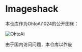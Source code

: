 # Imageshack

本仓库作为OhtoAi1024的公开图床：

![OhtoAi](https://cdn.statically.io/gh/OhtoAi1024/Imageshack/master/Ohto_Ai.png)

由于国内访问问题，本仓库以作废



